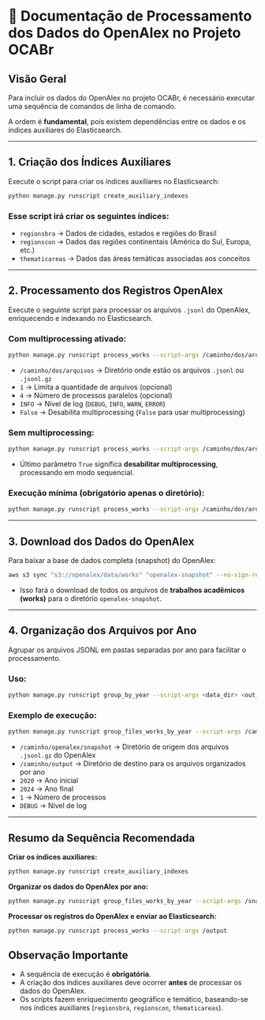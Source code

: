 
# 📄 Documentação de Processamento dos Dados do OpenAlex no Projeto OCABr

## Visão Geral

Para incluir os dados do OpenAlex no projeto OCABr, é necessário executar uma sequência de comandos de linha de comando.

A ordem é **fundamental**, pois existem dependências entre os dados e os índices auxiliares do Elasticsearch.

---

## 1. Criação dos Índices Auxiliares

Execute o script para criar os índices auxiliares no Elasticsearch:

```bash
python manage.py runscript create_auxiliary_indexes
```

### Esse script irá criar os seguintes índices:

- `regionsbra` → Dados de cidades, estados e regiões do Brasil
- `regionscon` → Dados das regiões continentais (América do Sul, Europa, etc.)
- `thematicareas` → Dados das áreas temáticas associadas aos conceitos

---

## 2. Processamento dos Registros OpenAlex

Execute o seguinte script para processar os arquivos `.jsonl` do OpenAlex, enriquecendo e indexando no Elasticsearch.

### Com multiprocessing ativado:

```bash
python manage.py runscript process_works --script-args /caminho/dos/arquivos 1 4 INFO False
```

- `/caminho/dos/arquivos` → Diretório onde estão os arquivos `.jsonl` ou `.jsonl.gz`
- `1` → Limita a quantidade de arquivos (opcional)
- `4` → Número de processos paralelos (opcional)
- `INFO` → Nível de log (`DEBUG`, `INFO`, `WARN`, `ERROR`)
- `False` → Desabilita multiprocessing (`False` para usar multiprocessing)

### Sem multiprocessing:

```bash
python manage.py runscript process_works --script-args /caminho/dos/arquivos 10 2 DEBUG True
```

- Último parâmetro `True` significa **desabilitar multiprocessing**, processando em modo sequencial.

### Execução mínima (obrigatório apenas o diretório):

```bash
python manage.py runscript process_works --script-args /caminho/dos/arquivos
```

---

## 3. Download dos Dados do OpenAlex

Para baixar a base de dados completa (snapshot) do OpenAlex:

```bash
aws s3 sync "s3://openalex/data/works" "openalex-snapshot" --no-sign-request
```

- Isso fará o download de todos os arquivos de **trabalhos acadêmicos (works)** para o diretório `openalex-snapshot`.

---

## 4. Organização dos Arquivos por Ano

Agrupar os arquivos JSONL em pastas separadas por ano para facilitar o processamento.

### Uso:

```bash
python manage.py runscript group_by_year --script-args <data_dir> <out_dir> <start_year> <end_year> <processes> <log_level>
```

### Exemplo de execução:

```bash
python manage.py runscript group_files_works_by_year --script-args /caminho/openalex/snapshot /caminho/output 2020 2024 1 DEBUG
```

- `/caminho/openalex/snapshot` → Diretório de origem dos arquivos `.jsonl.gz` do OpenAlex
- `/caminho/output` → Diretório de destino para os arquivos organizados por ano
- `2020` → Ano inicial
- `2024` → Ano final
- `1` → Número de processos
- `DEBUG` → Nível de log

---

## Resumo da Sequência Recomendada

**Criar os índices auxiliares:**

```bash
python manage.py runscript create_auxiliary_indexes
```

**Organizar os dados do OpenAlex por ano:**

```bash
python manage.py runscript group_files_works_by_year --script-args /snapshot /output 2020 2024 2 INFO
```

**Processar os registros do OpenAlex e enviar ao Elasticsearch:**

```bash
python manage.py runscript process_works --script-args /output
```


## Observação Importante

- A sequência de execução é **obrigatória**.
- A criação dos índices auxiliares deve ocorrer **antes** de processar os dados do OpenAlex.
- Os scripts fazem enriquecimento geográfico e temático, baseando-se nos índices auxiliares (`regionsbra`, `regionscon`, `thematicareas`).

